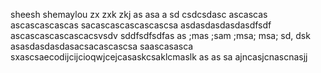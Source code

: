 sheesh
shemaylou
zx zxk zkj  as asa a
sd
csdcsdasc
ascascas
ascascascascas
sacascascascascascsa
asdasdasdasdasdfsdf
ascascascascascacsvsdv
sddfsdfsdfas as ;mas ;sam ;msa; msa;  sd, dsk 
asasdasdasdasacsacascascsa
saascasasca
sxascsaecodijcijcioqwjcejcasaskcsaklcmaslk as as sa
ajncasjcnascnasjj
